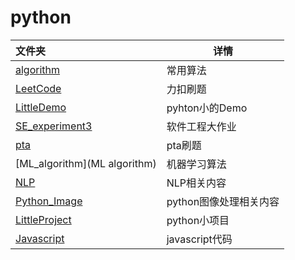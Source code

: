 # python

| 文件夹                                  | 详情                   |
| :-------------------------------------- | ---------------------- |
| [algorithm](algorithm)                  | 常用算法               |
| [LeetCode](LeetCode)                    | 力扣刷题               |
| [LittleDemo](LittleDemo)                | pyhton小的Demo         |
| [SE_experiment3](SE_experiment3)        | 软件工程大作业         |
| [pta](pta)                              | pta刷题                |
| [ML_algorithm](ML algorithm)            | 机器学习算法           |
| [NLP](https://github.com/baowj-678/NLP) | NLP相关内容            |
| [Python_Image](Python_Image)            | python图像处理相关内容 |
| [LittleProject](LittleProject)          | python小项目           |
| [Javascript](Javascript)                | javascript代码         |

